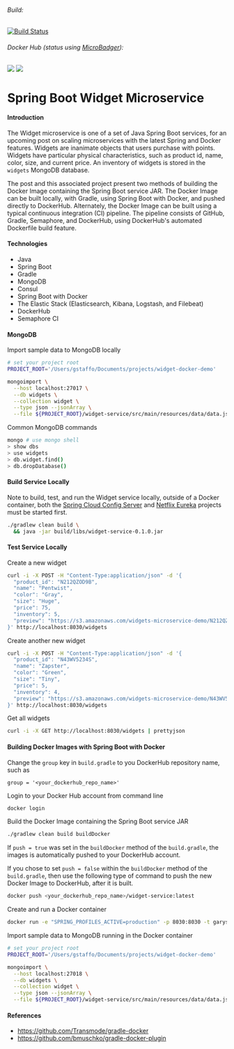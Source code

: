 ###### Build:

[![Build Status](https://semaphoreci.com/api/v1/garystafford/widget-service-standalone/branches/build-artifacts/badge.svg)](https://semaphoreci.com/garystafford/widget-service-standalone)

###### Docker Hub (_status using [MicroBadger](https://microbadger.com/#/)_):

[![](https://images.microbadger.com/badges/version/garystafford/microservice-docker-demo-widget.svg)](http://microbadger.com/images/garystafford/microservice-docker-demo-widget "Get your own version badge on microbadger.com")  [![](https://images.microbadger.com/badges/image/garystafford/microservice-docker-demo-widget.svg)](http://microbadger.com/images/garystafford/microservice-docker-demo-widget "Get your own image badge on microbadger.com")

# Spring Boot Widget Microservice

#### Introduction

The Widget microservice is one of a set of Java Spring Boot services, for an upcoming post on scaling microservices with the latest Spring and Docker features. Widgets are inanimate objects that users purchase with points. Widgets have particular physical characteristics, such as product id, name, color, size, and current price. An inventory of widgets is stored in the `widgets` MongoDB database.

The post and this associated project present two methods of building the Docker Image containing the Spring Boot service JAR. The Docker Image can be built locally, with Gradle, using Spring Boot with Docker, and pushed directly to DockerHub. Alternately, the Docker Image can be built using a typical continuous integration (CI) pipeline. The pipeline consists of GitHub, Gradle, Semaphore, and DockerHub, using DockerHub's automated Dockerfile build feature.

#### Technologies

-   Java
-   Spring Boot
-   Gradle
-   MongoDB
-   Consul
-   Spring Boot with Docker
-   The Elastic Stack (Elasticsearch, Kibana, Logstash, and Filebeat)
-   DockerHub
-   Semaphore CI

#### MongoDB

Import sample data to MongoDB locally

```bash
# set your project root
PROJECT_ROOT='/Users/gstaffo/Documents/projects/widget-docker-demo'

mongoimport \
  --host localhost:27017 \
  --db widgets \
  --collection widget \
  --type json --jsonArray \
  --file ${PROJECT_ROOT}/widget-service/src/main/resources/data/data.json
```

Common MongoDB commands

```bash
mongo # use mongo shell
> show dbs
> use widgets
> db.widget.find()
> db.dropDatabase()
```

#### Build Service Locally

Note to build, test, and run the Widget service locally, outside of a Docker container, both the [Spring Cloud Config Server](https://github.com/garystafford/microservice-docker-demo-config-server) and [Netflix Eureka](https://github.com/garystafford/microservice-docker-demo-eureka-server) projects must be started first.

```bash
./gradlew clean build \
  && java -jar build/libs/widget-service-0.1.0.jar
```

#### Test Service Locally

Create a new widget

```bash
curl -i -X POST -H "Content-Type:application/json" -d '{
  "product_id": "N212QZOD9B",
  "name": "Pentwist",
  "color": "Gray",
  "size": "Huge",
  "price": 75,
  "inventory": 5,
  "preview": "https://s3.amazonaws.com/widgets-microservice-demo/N212QZOD9B.png"
}' http://localhost:8030/widgets
```

Create another new widget

```bash
curl -i -X POST -H "Content-Type:application/json" -d '{
  "product_id": "N43WV5234S",
  "name": "Zapster",
  "color": "Green",
  "size": "Tiny",
  "price": 5,
  "inventory": 4,
  "preview": "https://s3.amazonaws.com/widgets-microservice-demo/N43WV5234S.png"
}' http://localhost:8030/widgets
```

Get all widgets

```bash
curl -i -X GET http://localhost:8030/widgets | prettyjson
```

#### Building Docker Images with Spring Boot with Docker

Change the `group` key in `build.gradle` to you DockerHub repository name, such as

```text
group = '<your_dockerhub_repo_name>'
```

Login to your Docker Hub account from command line

```bash
docker login
```

Build the Docker Image containing the Spring Boot service JAR

```bash
./gradlew clean build buildDocker
```

If `push = true` was set in the `buildDocker` method of the `build.gradle`, the images
is automatically pushed to your DockerHub account.

If you chose to set `push = false` within the `buildDocker` method of the `build.gradle`,
then use the following type of command to push the new Docker Image to DockerHub, after it is built.

```bash
docker push <your_dockerhub_repo_name>/widget-service:latest
```

Create and run a Docker container

```bash
docker run -e "SPRING_PROFILES_ACTIVE=production" -p 8030:8030 -t garystafford/widget-service
```

Import sample data to MongoDB running in the Docker container

```bash
# set your project root
PROJECT_ROOT='/Users/gstaffo/Documents/projects/widget-docker-demo'

mongoimport \
  --host localhost:27018 \
  --db widgets \
  --collection widget \
  --type json --jsonArray \
  --file ${PROJECT_ROOT}/widget-service/src/main/resources/data/data.json
```

#### References

-   <https://github.com/Transmode/gradle-docker>
-   <https://github.com/bmuschko/gradle-docker-plugin>
